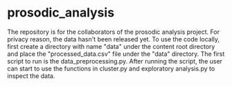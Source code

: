 # prosodic_analysis

The repository is for the collaborators of the prosodic analysis project. For privacy reason, the data hasn't been released yet.
To use the code locally, first create a directory with name "data" under the content root directory and place the "processed_data.csv" file under the "data" directory. 
The first script to run is the data_preprocessing.py. After running the script, the user can start to use the functions in cluster.py and exploratory analysis.py to inspect the data.

